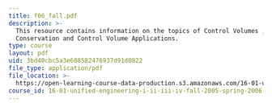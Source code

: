 ```yaml
---
title: f06_fall.pdf
description: >-
  This resource contains information on the topics of Control Volumes , Mass
  Conservation and Control Volume Applications.
type: course
layout: pdf
uid: 3bd40cbc5a3e608582476937d91d0822
file_type: application/pdf
file_location: >-
  https://open-learning-course-data-production.s3.amazonaws.com/16-01-unified-engineering-i-ii-iii-iv-fall-2005-spring-2006/3bd40cbc5a3e608582476937d91d0822_f06_fall.pdf
course_id: 16-01-unified-engineering-i-ii-iii-iv-fall-2005-spring-2006
---
```

